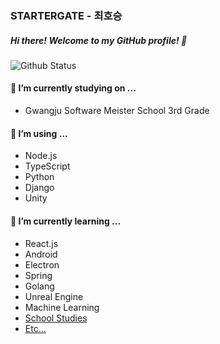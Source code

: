 ### STARTERGATE - 최호승

##### Hi there! Welcome to my GitHub profile! 👋
![Github Status](https://github-readme-stats.vercel.app/api?username=startergate&theme=tokyonight)
<!--
- 🔭 I’m currently working on ...
- 🌱 I’m currently learning ...
- 👯 I’m looking to collaborate on ...
- 🤔 I’m looking for help with ...
- 💬 Ask me about ...
- 📫 How to reach me: ...
- 😄 Pronouns: ...
- ⚡ Fun fact: ...
-->

#### 🏫 I’m currently studying on ...
* Gwangju Software Meister School 3rd Grade

#### 🔭 I’m using ...
* Node.js
* TypeScript
* Python
* Django
* Unity

#### 🌱 I’m currently learning ...
* React.js
* Android
* Electron
* Spring
* Golang
* Unreal Engine
* Machine Learning
* [School Studies](https://github.com/startergate-learns-stuff)
* [Etc...](https://github.com/startergate-weekly)
